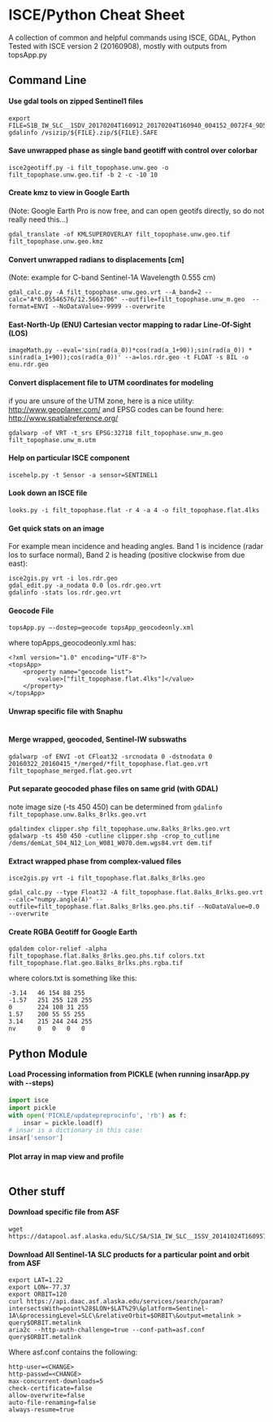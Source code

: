 # ISCE/Python Cheat Sheet

A collection of common and helpful commands using ISCE, GDAL, Python
Tested with ISCE version 2 (20160908), mostly with outputs from topsApp.py

## Command Line

#### Use gdal tools on zipped Sentinel1 files
```
export FILE=S1B_IW_SLC__1SDV_20170204T160912_20170204T160940_004152_0072F4_9D51
gdalinfo /vsizip/${FILE}.zip/${FILE}.SAFE
```

#### Save unwrapped phase as single band geotiff with control over colorbar
```
isce2geotiff.py -i filt_topophase.unw.geo -o filt_topophase.unw.geo.tif -b 2 -c -10 10
```

#### Create kmz to view in Google Earth 
(Note: Google Earth Pro is now free, and can open geotifs directly, so do not really need this...)
```
gdal_translate -of KMLSUPEROVERLAY filt_topophase.unw.geo.tif filt_topophase.unw.geo.kmz
```

#### Convert unwrapped radians to displacements [cm]
(Note: example for C-band Sentinel-1A Wavelength 0.555 cm)
```
gdal_calc.py -A filt_topophase.unw.geo.vrt --A_band=2 --calc="A*0.05546576/12.5663706" --outfile=filt_topophase.unw_m.geo  --format=ENVI --NoDataValue=-9999 --overwrite
```

#### East-North-Up (ENU) Cartesian vector mapping to radar Line-Of-Sight (LOS)
```
imageMath.py --eval='sin(rad(a_0))*cos(rad(a_1+90));sin(rad(a_0)) * sin(rad(a_1+90));cos(rad(a_0))' --a=los.rdr.geo -t FLOAT -s BIL -o enu.rdr.geo
```

#### Convert displacement file to UTM coordinates for modeling
if you are unsure of the UTM zone, here is a nice utility: http://www.geoplaner.com/ 
and EPSG codes can be found here: http://www.spatialreference.org/
```
gdalwarp -of VRT -t_srs EPSG:32718 filt_topophase.unw_m.geo filt_topophase.unw_m.utm
```


#### Help on particular ISCE component
```
iscehelp.py -t Sensor -a sensor=SENTINEL1
```

#### Look down an ISCE file
```
looks.py -i filt_topophase.flat -r 4 -a 4 -o filt_topophase.flat.4lks 
```

#### Get quick stats on an image
For example mean incidence and heading angles. Band 1 is incidence (radar los to surface normal), Band 2 is heading (positive clockwise from due east):
```
isce2gis.py vrt -i los.rdr.geo
gdal_edit.py -a_nodata 0.0 los.rdr.geo.vrt
gdalinfo -stats los.rdr.geo.vrt
```

#### Geocode File
```
topsApp.py —-dostep=geocode topsApp_geocodeonly.xml
```

where topApps_geocodeonly.xml has:
```
<?xml version="1.0" encoding="UTF-8"?>
<topsApp>
	<property name="geocode list">
		<value>["filt_topophase.flat.4lks"]</value>
	</property>
</topsApp> 
```


#### Unwrap specific file with Snaphu
```
```

#### Merge wrapped, geocoded, Sentinel-IW subswaths
```
gdalwarp -of ENVI -ot CFloat32 -srcnodata 0 -dstnodata 0 20160322_20160415_*/merged/*filt_topophase.flat.geo.vrt filt_topophase_merged.flat.geo.vrt
```

#### Put separate geocoded phase files on same grid (with GDAL)
note image size (-ts 450 450) can be determined from `gdalinfo filt_topophase.unw.8alks_8rlks.geo.vrt`
```
gdaltindex clipper.shp filt_topophase.unw.8alks_8rlks.geo.vrt
gdalwarp -ts 450 450 -cutline clipper.shp -crop_to_cutline /dems/demLat_S04_N12_Lon_W081_W070.dem.wgs84.vrt dem.tif
```

#### Extract wrapped phase from complex-valued files
```
isce2gis.py vrt -i filt_topophase.flat.8alks_8rlks.geo

gdal_calc.py --type Float32 -A filt_topophase.flat.8alks_8rlks.geo.vrt --calc="numpy.angle(A)" --outfile=filt_topophase.flat.8alks_8rlks.geo.phs.tif --NoDataValue=0.0 --overwrite
```

#### Create RGBA Geotiff for Google Earth
```
gdaldem color-relief -alpha filt_topophase.flat.8alks_8rlks.geo.phs.tif colors.txt filt_topophase.flat.geo.8alks_8rlks.phs.rgba.tif
```
where colors.txt is something like this:
```
-3.14   46 154 88 255
-1.57   251 255 128 255
0       224 108 31 255
1.57    200 55 55 255
3.14    215 244 244 255
nv      0   0   0   0
```

## Python Module

#### Load Processing information from PICKLE (when running insarApp.py with --steps)
```python
import isce
import pickle
with open('PICKLE/updatepreprocinfo', 'rb') as f:
    insar = pickle.load(f)
# insar is a dictionary in this case:
insar['sensor']
``` 

#### Plot array in map view and profile
```
```


## Other stuff

#### Download specific file from ASF 
```
wget https://datapool.asf.alaska.edu/SLC/SA/S1A_IW_SLC__1SSV_20141024T160957_20141024T161028_002973_003616_3171.zip
```

#### Download All Sentinel-1A SLC products for a particular point and orbit from ASF
```
export LAT=1.22
export LON=-77.37
export ORBIT=120
curl https://api.daac.asf.alaska.edu/services/search/param?intersectsWith=point%28$LON+$LAT%29\&platform=Sentinel-1A\&processingLevel=SLC\&relativeOrbit=$ORBIT\&output=metalink > query$ORBIT.metalink
aria2c --http-auth-challenge=true --conf-path=asf.conf query$ORBIT.metalink
```
Where asf.conf contains the following:
```
http-user=<CHANGE>
http-passwd=<CHANGE>
max-concurrent-downloads=5
check-certificate=false
allow-overwrite=false
auto-file-renaming=false
always-resume=true
```


